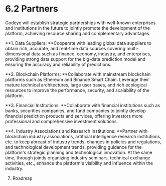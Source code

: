 # 6.2 Partners

Godeye will establish strategic partnerships with well-known enterprises and institutions in the future to jointly promote the development of the platform, achieving resource sharing and complementary advantages.

**1. Data Suppliers: **Cooperate with leading global data suppliers to obtain rich, accurate, and real-time data sources covering multi-dimensional data such as finance, economy, industry, and enterprises, providing strong data support for the big-data prediction model and ensuring the accuracy and reliability of predictions.

**2. Blockchain Platforms: **Collaborate with mainstream blockchain platforms such as Ethereum and Binance Smart Chain. Leverage their mature technical architectures, large user bases, and rich ecological resources to improve the performance, security, and scalability of the platform.

**3. Financial Institutions: **Collaborate with financial institutions such as banks, securities companies, and fund companies to jointly develop financial prediction products and services, offering investors more professional and comprehensive investment solutions.

**4. Industry Associations and Research Institutions: **Partner with blockchain industry associations, artificial intelligence research institutions, etc. to keep abreast of industry trends, changes in policies and regulations, and technological development trends, providing guidance for the platform's strategic planning and technological innovation. At the same time, through jointly organizing industry seminars, technical exchange activities, etc., enhance the platform's visibility and influence within the industry.

7. Roadmap

